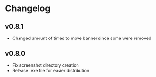 # Changelog

## v0.8.1

- Changed amount of times to move banner since some were removed

## v0.8.0

- Fix screenshot directory creation
- Release .exe file for easier distribution
